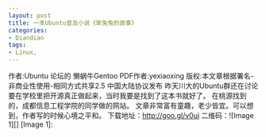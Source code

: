 ```yaml
---
layout: post
title: 一本Ubuntu普及小说《笨兔兔的故事》
categories:
- Diandian
tags:
- Linux, 
---
```

作者:Ubuntu 论坛的 懒蜗牛Gentoo PDF作者:yexiaoxing 版权:本文章根据署名-非商业性使用-相同方式共享2.5 中国大陆协议发布 昨天川大的Ubuntu群还在讨论要在学校里把开源真正做起来，当时我要是找到了这本书就好了。 在桃源找到的，成都信息工程学院的同学做的网站。 文章非常富有童趣，老少皆宜。可以想到，作者写的时候心境之平和。 下载地址：http://goo.gl/v0ui 二维码：!\[Image 1\]\[\] \[Image 1\]: